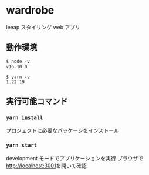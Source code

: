 # wardrobe

leeap スタイリング web アプリ

## 動作環境

```
$ node -v
v16.10.0
```

```
$ yarn -v
1.22.19
```

## 実行可能コマンド

### `yarn install`

プロジェクトに必要なパッケージをインストール

### `yarn start`

development モードでアプリケーションを実行
ブラウザで[http://localhost:3001](http://localhost:3001)を開いて確認
